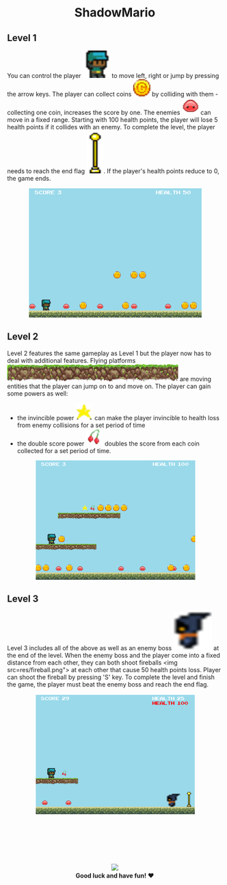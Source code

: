 <div align="center">
  <h1>ShadowMario️</h1>
</div>

## Level 1
You can control the player <img src="res/player_right.png"> to move left, right or jump by pressing the arrow keys. 
The player can collect coins <img src="res/coin.png"> by colliding with them - collecting one coin, increases the score by one.
The enemies <img src="res/enemy.png"> can move in a fixed range. Starting with 100 health points, the player will lose 5 health points
if it collides with an enemy. To complete the level, the player needs to reach the end flag <img src="res/endflag.png">. If the player's health points
reduce to 0, the game ends.
<p align="center">
  <img src="Level 1.png">
</p>

## Level 2
Level 2 features the same gameplay as Level 1 but the player now has to deal with additional features.
Flying platforms <img src="res/flying_platform.png"> are moving entities that the player can jump on to and move on.
The player can gain some powers as well:
  - the invincible power <img src="res/invincible_power.png"> can make the player invincible to health loss from enemy collisions for a set period of time
  - the double score power <img src="res/double_score.png"> doubles the score from each coin collected for a set period of time.

<p align="center">
  <img src="Level 2.png">
</p>

## Level 3
Level 3 includes all of the above as well as an enemy boss <img src="res/enemy_boss.png"> at the end of the level.
 When the enemy boss and the player come into a fixed distance from each other, they can both shoot fireballs <img src=res/fireball.png"> at
each other that cause 50 health points loss. Player can shoot the fireball by pressing 'S' key. To complete the level and finish the game, 
the player must beat the enemy boss and reach the end flag.

<p align="center">
  <img src="Level 3.png">
</p>
<br><br><br><br><br>


<p align="center">
  <img src="res/sailor/sailorHitRight.png">
  <br>
  <strong>Good luck and have fun!</strong> ❤️
</p>

